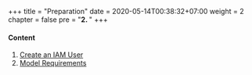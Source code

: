 +++
title = "Preparation"
date = 2020-05-14T00:38:32+07:00
weight = 2
chapter = false
pre = "<b>2. </b>"
+++

#### Content
1. [Create an IAM User](1-create-an-iam-user)
2. [Model Requirements](2-model-requirements)

